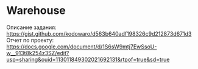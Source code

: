 # Warehouse
Описание задания: https://gist.github.com/kodowaro/d563b640adf198326c9d212873d671d3
Отчет по проекту: https://docs.google.com/document/d/1S6sW9mtj7EwSsoU-w__913t8k254z3SZ/edit?usp=sharing&ouid=113011849302021692131&rtpof=true&sd=true
